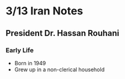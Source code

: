 
# 3/13 Iran Notes
## President Dr. Hassan Rouhani
### Early Life
- Born in 1949
- Grew up in a non-clerical household

<!--stackedit_data:
eyJoaXN0b3J5IjpbLTk5NTI5NzE4N119
-->